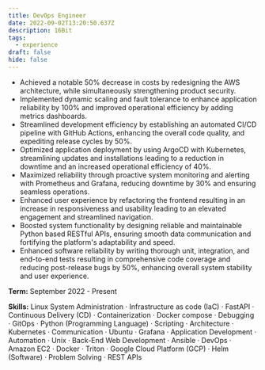 ```yaml
---
title: DevOps Engineer
date: 2022-09-02T13:20:50.637Z
description: 16Bit
tags:
  - experience
draft: false
hide: false
---
```


- Achieved a notable 50% decrease in costs by redesigning the AWS architecture, while simultaneously strengthening product security.
- Implemented dynamic scaling and fault tolerance to enhance application reliability by 100% and improved operational efficiency by adding metrics dashboards.
- Streamlined development efficiency by establishing an automated CI/CD pipeline with GitHub Actions, enhancing the overall code quality, and expediting release cycles by 50%.
- Optimized application deployment by using ArgoCD with Kubernetes, streamlining updates and installations leading to a reduction in downtime and an increased operational efficiency of 40%.
- Maximized reliability through proactive system monitoring and alerting with Prometheus and Grafana, reducing downtime by 30% and ensuring seamless operations.
- Enhanced user experience by refactoring the frontend resulting in an increase in responsiveness and usability leading to an elevated engagement and streamlined navigation.
- Boosted system functionality by designing reliable and maintainable Python based RESTful APIs, ensuring smooth data communication and fortifying the platform's adaptability and speed.
- Enhanced software reliability by writing thorough unit, integration, and end-to-end tests resulting in comprehensive code coverage and reducing post-release bugs by 50%, enhancing overall system stability and user experience.

**Term:** September 2022 - Present

**Skills:** Linux System Administration · Infrastructure as code (IaC) · FastAPI · Continuous Delivery (CD) · Containerization · Docker compose · Debugging · GitOps · Python (Programming Language) · Scripting · Architecture · Kubernetes · Communication · Ubuntu · Grafana · Application Development · Automation · Unix · Back-End Web Development · Ansible · DevOps · Amazon EC2 · Docker · Triton · Google Cloud Platform (GCP) · Helm (Software) · Problem Solving · REST APIs
